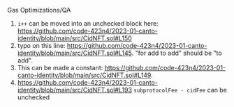 Gas Optimizations/QA

1) `i++` can be moved into an unchecked block here: https://github.com/code-423n4/2023-01-canto-identity/blob/main/src/CidNFT.sol#L150
2) typo on this line: https://github.com/code-423n4/2023-01-canto-identity/blob/main/src/CidNFT.sol#L145. "for add to add" should be "to add".
3) This can be made a constant: https://github.com/code-423n4/2023-01-canto-identity/blob/main/src/CidNFT.sol#L149.
4) https://github.com/code-423n4/2023-01-canto-identity/blob/main/src/CidNFT.sol#L193 `subprotocolFee - cidFee` can be unchecked